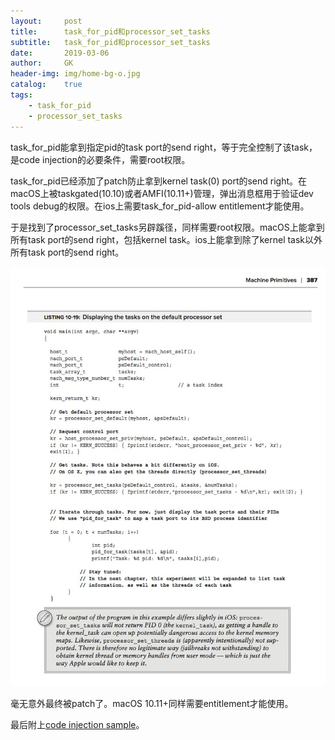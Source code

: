```yaml
---
layout:     post
title:      task_for_pid和processor_set_tasks
subtitle:   task_for_pid和processor_set_tasks
date:       2019-03-06
author:     GK
header-img: img/home-bg-o.jpg
catalog:    true
tags:
    - task_for_pid
    - processor_set_tasks
---
```


task_for_pid能拿到指定pid的task port的send right，等于完全控制了该task，是code injection的必要条件，需要root权限。

task_for_pid已经添加了patch防止拿到kernel task(0) port的send right。在macOS上被taskgated(10.10)或者AMFI(10.11+)管理，弹出消息框用于验证dev tools debug的权限。在ios上需要task_for_pid-allow entitlement才能使用。

于是找到了processor_set_tasks另辟蹊径，同样需要root权限。macOS上能拿到所有task port的send right，包括kernel task。ios上能拿到除了kernel task以外所有task port的send right。

![ipc](/img/post-processor_set_tasks.jpg)

毫无意外最终被patch了。macOS 10.11+同样需要entitlement才能使用。

最后附上[code injection sample](http://newosxbook.com/src.jl?tree=listings&file=inject.c)。